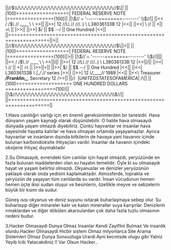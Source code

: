 
   ||//$\\/\/\/\/\/\/\/\/\/\/\/\/\/\/\/\/\/\/\/\/\/\/\/\/\/\/\/\/\/\//$\\||
   ||(100)==================| FEDERAL RESERVE NOTE |================(100)||
   ||\\$//        ~         '------========--------'                \\$//||
   ||<< /        /$\              // ____ \\                         \ >>||
   ||>>|  12    //L\\            // ///..) \\         L38036133B   12 |<<||
   ||<<|        \\ //           || <||  >\  ||                        |>>||
   ||>>|         \$/            ||  $$ --/  ||        One Hundred     |<<||
||====================================================================||>||
||//$\\/\/\/\/\/\/\/\/\/\/\/\/\/\/\/\/\/\/\/\/\/\/\/\/\/\/\/\/\/\//$\\||<||
||(100)==================| FEDERAL RESERVE NOTE |================(100)||>||
||\\$//        ~         '------========--------'                \\$//||\||
||<< /        /$\              // ____ \\                         \ >>||)||
||>>|  12    //L\\            // ///..) \\         L38036133B   12 |<<||/||
||<<|        \\ //           || <||  >\  ||                        |>>||=||
||>>|         \$/            ||  $$ --/  ||        One Hundred     |<<||
||<<|      L38036133B        *\\  |\_/  //* series                 |>>||
||>>|  12                     *\\/___\_//*   1989                  |<<||
||<<\      Treasurer     ______/Franklin\________     Secretary 12 />>||
||//$\                 ~|UNITED STATES OF AMERICA|~               /$\\||
||(100)===================  ONE HUNDRED DOLLARS =================(100)||
||\\$//\/\/\/\/\/\/\/\/\/\/\/\/\/\/\/\/\/\/\/\/\/\/\/\/\/\/\/\/\/\\$//||
||====================================================================||



1.Hava canlılığın varlığı için en önemli gereksinimlerden bir tanesidir. Hava dünyanın yaşam kaynağı olarak düşünülebilir. O halde hava olmasaydı dünyada yaşam olmazdı diyebiliriz. Çünkü hayvanlar ve insanlar hava sayesinde hayatta kalırlar ve hava olmayan ortamda yaşayamazlar. Ayrıca hayvanlar ve insanların dışında bitkilerin de havaya yani havanını içinde bulunan karbondioksite ihtiyaçları vardır. İnsanlar da havanın içindeki oksijene ihtiyaç duymaktadır

2.Su Olmasaydı, evrendeki tüm canlılar için hayat olmazdı, yeryüzünde en fazla bulunan maddelerden olan su hayatın temelidir. Öyle ki su olmasaydı hayat ve yaşam belirtisi olmazdı. Okyanuslar ve denizler yeryüzünün yaklaşık olarak onda yedisini kaplamaktadır. Atmosferde, toprakta ve yeryüzün de yaşayan tüm canlılarda su vardır. İnsan vücudunun hemen hemen üçte ikisi sudan oluşur ve besinlerin, özellikle meyve ve sebzelerin büyük bir kısmı da sudur.

Güneş ısısı okyanus ve deniz suyunu ısıtarak buharlaşmaya sebep olur. Su buharlaşıp diğer minareler kalır ve kalan mineraller suya karışırlar. Denizlerin ırmaklardan ve diğer dökülen akarsulardan çok daha fazla tuzlu olmasının nedeni budur.


3.Hacker Olmasaydi Dunya Olmaz Insanlar Kendi Zayiflini Bulmaz Ve insanlik olurdu.Hacker Olmasaydi Hicbir sistem Olmaz milyonlarca Site Arama Sistemleri Olmaz Dunya Sonsuzluga Urardi.Ayni kecmisde olugu gibi Yalniz Yeyib Icib Yatacakdiniz.!! Var Olsun Hacker..
